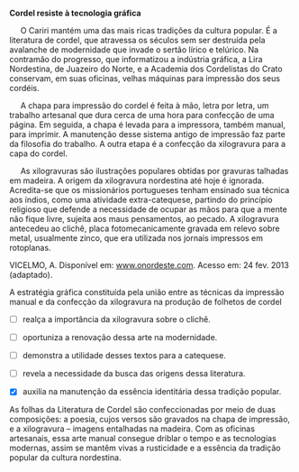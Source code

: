 

**Cordel resiste à tecnologia gráfica**

     O Cariri mantém uma das mais ricas tradições da cultura popular. É a literatura de cordel, que atravessa os séculos sem ser destruída pela avalanche de modernidade que invade o sertão lírico e telúrico. Na contramão do progresso, que informatizou a indústria gráfica, a Lira Nordestina, de Juazeiro do Norte, e a Academia dos Cordelistas do Crato conservam, em suas oficinas, velhas máquinas para impressão dos seus cordéis.

     A chapa para impressão do cordel é feita à mão, letra por letra, um trabalho artesanal que dura cerca de uma hora para confecção de uma página. Em seguida, a chapa é levada para a impressora, também manual, para imprimir. A manutenção desse sistema antigo de impressão faz parte da filosofia do trabalho. A outra etapa é a confecção da xilogravura para a capa do cordel.

     As xilogravuras são ilustrações populares obtidas por gravuras talhadas em madeira. A origem da xilogravura nordestina até hoje é ignorada. Acredita-se que os missionários portugueses tenham ensinado sua técnica aos índios, como uma atividade extra-catequese, partindo do princípio religioso que defende a necessidade de ocupar as mãos para que a mente não fique livre, sujeita aos maus pensamentos, ao pecado. A xilogravura antecedeu ao clichê, placa fotomecanicamente gravada em relevo sobre metal, usualmente zinco, que era utilizada nos jornais impressos em rotoplanas.

VICELMO, A. Disponível em: www.onordeste.com. Acesso em: 24 fev. 2013 (adaptado).

A estratégia gráfica constituída pela união entre as técnicas da impressão manual e da confecção da xilogravura na produção de folhetos de cordel



- [ ] realça a importância da xilogravura sobre o clichê.
- [ ] oportuniza a renovação dessa arte na modernidade.
- [ ] demonstra a utilidade desses textos para a catequese.
- [ ] revela a necessidade da busca das origens dessa literatura.
- [x] auxilia na manutenção da essência identitária dessa tradição popular.


As folhas da Literatura de Cordel são confeccionadas por meio de duas composições: a poesia, cujos versos são gravados na chapa de impressão, e a xilogravura – imagens entalhadas na madeira. Com as oficinas artesanais, essa arte manual consegue driblar o tempo e as tecnologias modernas, assim se mantêm vivas a rusticidade e a essência da tradição popular da cultura nordestina.

        